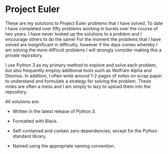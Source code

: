 # Project Euler

These are my solutions to Project Euler problems that I have solved. To date I have completed over fifty problems working in bursts over the course of two years. I have never looked up the solutions to a problem and I encourage others to do the same! For the moment the problems that I have solved are insignificant in difficulty, however if the days comes whereby I am solving the more difficult problems I will strongly consider making this a private repository.

I use Python 3 as my primary method to explore and solve each problem, but also frequently employ additional tools such as Wolfram Alpha and Desmos. In addition, I often write around 1-2 pages of notes on scrap paper to understand and formulate a strategy for solving the problem. These notes are often a mess and I am simply to lazy to upload them into the repository.

All solutions are:

* Written in the latest release of Python 3.

* Formatted with Black.

* Self-contained and contain zero dependencies, except for the Python standard library.

* Named using the appropriate naming convention.
